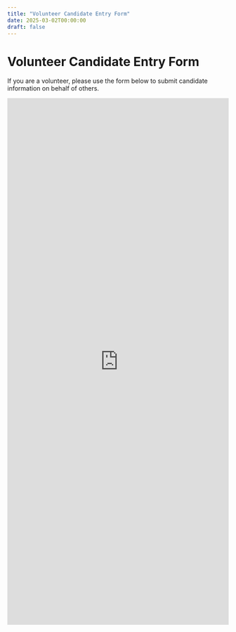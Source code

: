 ```yaml
---
title: "Volunteer Candidate Entry Form"
date: 2025-03-02T00:00:00
draft: false
---
```


<h1>Volunteer Candidate Entry Form</h1>
<p>If you are a volunteer, please use the form below to submit candidate information on behalf of others.</p>

<iframe src="https://docs.google.com/forms/d/e/1FAIpQLScSi4RyYJFbvRXCEc7pUGEKoslHl5gy6cWPAyagEfbCv0u-Ew/viewform?usp=header"
        width="100%" height="1200px" frameborder="0" marginheight="0" marginwidth="0">
Loading…
</iframe>
